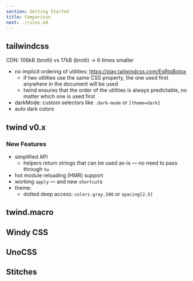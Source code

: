 ```yaml
---
section: Getting Started
title: Comparison
next: ./rules.md
---
```


## tailwindcss

CDN: 106kB (brotli) vs 17kB (brotli) -> 6 times smaller

- no implicit ordering of utilities: https://play.tailwindcss.com/EsRtpBotox
  - if two utilities use the same CSS property, the one used first anywhere in the document will be used
  - twind ensures that the order of the utilities is always predictable, no matter which one is used first
- darkMode: custom selectors like `.dark-mode` or `[theme=dark]`
- auto dark colors

## twind v0.x

### New Features

- simplified API
  - helpers return strings that can be used as-is — no need to pass through `tw`
- hot module reloading (HMR) support
- working `apply` — and new `shortcut`s
- theme:
  - dotted deep access: `colors.gray.500` or `spacing[2.5]`

## twind.macro

## Windy CSS

## UnoCSS

## Stitches
